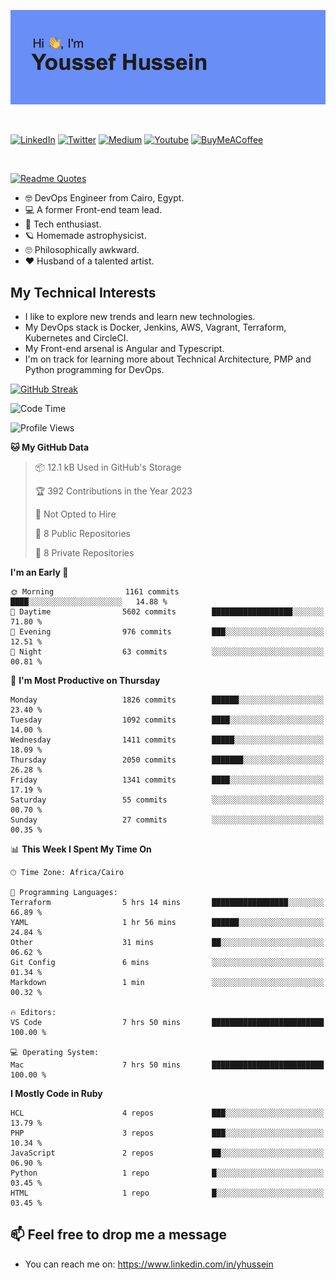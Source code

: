 [![Youssef's GitHub Banner](./assets/youssef-hussein.png)](https://github.com/yorki404)

</br>

[![LinkedIn](https://img.shields.io/badge/linkedin-%230077B5.svg?style=for-the-badge&logo=linkedin&logoColor=white)](https://www.linkedin.com/in/yhussein/)
[![Twitter](https://img.shields.io/badge/yorki404-%231DA1F2.svg?style=for-the-badge&logo=Twitter&logoColor=white)](https://twitter.com/devqik_)
[![Medium](https://img.shields.io/badge/Medium-12100E?style=for-the-badge&logo=medium&logoColor=white)](https://medium.com/@devqik)
[![Youtube](https://img.shields.io/badge/YouTube-FF0000?style=for-the-badge&logo=youtube&logoColor=white)](https://www.youtube.com/@devqik)
[![BuyMeACoffee](https://img.shields.io/badge/Buy%20Me%20a%20Coffee-ffdd00?style=for-the-badge&logo=buy-me-a-coffee&logoColor=black)](https://www.buymeacoffee.com/devqik)

</br>

[![Readme Quotes](https://quotes-github-readme.vercel.app/api?type=horizontal&theme=dark)](https://github.com/piyushsuthar/github-readme-quotes)


- :nerd_face: DevOps Engineer from Cairo, Egypt.
- :computer: A former Front-end team lead.
- :satellite: Tech enthusiast.
- :ringed_planet: Homemade astrophysicist.
- :roll_eyes: Philosophically awkward.
- :heart: Husband of a talented artist.

## My Technical Interests

- I like to explore new trends and learn new technologies.
- My DevOps stack is Docker, Jenkins, AWS, Vagrant, Terraform, Kubernetes and CircleCI.
- My Front-end arsenal is Angular and Typescript.
- I'm on track for learning more about Technical Architecture, PMP and Python programming for DevOps.

[![GitHub Streak](https://github-readme-streak-stats.herokuapp.com/?user=devqik&theme=dark)](https://git.io/streak-stats)

<!--START_SECTION:waka-->
![Code Time](http://img.shields.io/badge/Code%20Time-508%20hrs%209%20mins-blue)

![Profile Views](http://img.shields.io/badge/Profile%20Views-52-blue)

**🐱 My GitHub Data** 

> 📦 12.1 kB Used in GitHub's Storage 
 > 
> 🏆 392 Contributions in the Year 2023
 > 
> 🚫 Not Opted to Hire
 > 
> 📜 8 Public Repositories 
 > 
> 🔑 8 Private Repositories 
 > 
**I'm an Early 🐤** 

```text
🌞 Morning                1161 commits        ████░░░░░░░░░░░░░░░░░░░░░   14.88 % 
🌆 Daytime                5602 commits        ██████████████████░░░░░░░   71.80 % 
🌃 Evening                976 commits         ███░░░░░░░░░░░░░░░░░░░░░░   12.51 % 
🌙 Night                  63 commits          ░░░░░░░░░░░░░░░░░░░░░░░░░   00.81 % 
```
📅 **I'm Most Productive on Thursday** 

```text
Monday                   1826 commits        ██████░░░░░░░░░░░░░░░░░░░   23.40 % 
Tuesday                  1092 commits        ████░░░░░░░░░░░░░░░░░░░░░   14.00 % 
Wednesday                1411 commits        █████░░░░░░░░░░░░░░░░░░░░   18.09 % 
Thursday                 2050 commits        ███████░░░░░░░░░░░░░░░░░░   26.28 % 
Friday                   1341 commits        ████░░░░░░░░░░░░░░░░░░░░░   17.19 % 
Saturday                 55 commits          ░░░░░░░░░░░░░░░░░░░░░░░░░   00.70 % 
Sunday                   27 commits          ░░░░░░░░░░░░░░░░░░░░░░░░░   00.35 % 
```


📊 **This Week I Spent My Time On** 

```text
🕑︎ Time Zone: Africa/Cairo

💬 Programming Languages: 
Terraform                5 hrs 14 mins       █████████████████░░░░░░░░   66.89 % 
YAML                     1 hr 56 mins        ██████░░░░░░░░░░░░░░░░░░░   24.84 % 
Other                    31 mins             ██░░░░░░░░░░░░░░░░░░░░░░░   06.62 % 
Git Config               6 mins              ░░░░░░░░░░░░░░░░░░░░░░░░░   01.34 % 
Markdown                 1 min               ░░░░░░░░░░░░░░░░░░░░░░░░░   00.32 % 

🔥 Editors: 
VS Code                  7 hrs 50 mins       █████████████████████████   100.00 % 

💻 Operating System: 
Mac                      7 hrs 50 mins       █████████████████████████   100.00 % 
```

**I Mostly Code in Ruby** 

```text
HCL                      4 repos             ███░░░░░░░░░░░░░░░░░░░░░░   13.79 % 
PHP                      3 repos             ███░░░░░░░░░░░░░░░░░░░░░░   10.34 % 
JavaScript               2 repos             ██░░░░░░░░░░░░░░░░░░░░░░░   06.90 % 
Python                   1 repo              █░░░░░░░░░░░░░░░░░░░░░░░░   03.45 % 
HTML                     1 repo              █░░░░░░░░░░░░░░░░░░░░░░░░   03.45 % 
```




<!--END_SECTION:waka-->

## 📫 Feel free to drop me a message
- You can reach me on: https://www.linkedin.com/in/yhussein
